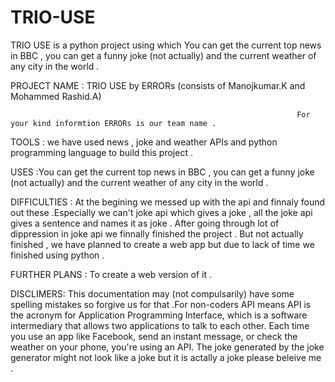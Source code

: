 # TRIO-USE
TRIO USE is a python project using which You can get the current top news in BBC , you can get a funny joke (not actually) and the current weather of any city in the world .




PROJECT NAME                     :              TRIO USE by ERRORs (consists of Manojkumar.K and Mohammed Rashid.A)
									
									                                For your kind informtion ERRORs is our team name .



TOOLS	:	we have used news ,  joke and weather APIs and python programming language to build this project .



USES :You can get the current top news in BBC , you can get a funny joke (not actually) and the current weather of any city in the world .



DIFFICULTIES : At the begining we messed up with the api and finnaly found out these .Especially  we can't joke api which gives a joke , all the joke api gives a sentence and names it as joke . After going  through lot of dippression in joke api we finnally finished the project . But not actually finished , we have planned to create a web app but due to lack of time we finished using python .
									
	

FURTHER  PLANS	: To create a web version of it .




DISCLIMERS:	This documentation may (not compulsarily) have some spelling mistakes so forgive us for that .For non-coders API means 
API is the acronym for Application Programming Interface, which is a software intermediary that allows two applications to talk to each                            other. Each time you use an app like Facebook, send an instant message, or check the weather on your phone, you're using an API.
The joke generated by the joke generator might not look like a joke but it is actally a joke please beleive me .
